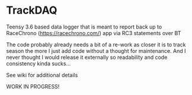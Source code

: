 # TrackDAQ
Teensy 3.6 based data logger that is meant to report back up to RaceChrono (https://racechrono.com/) app via RC3 statements over BT

The code probably already needs a bit of a re-work as closer it is to track season the more I just add code without a thought for maintenance.  And I never thought I would release it externally so readability and code consistency kinda sucks...

See wiki for additional details

WORK IN PROGRESS!


